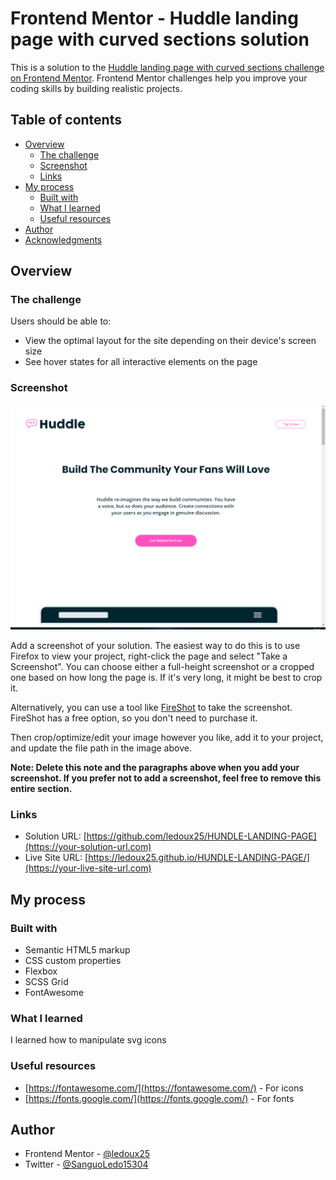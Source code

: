 # Frontend Mentor - Huddle landing page with curved sections solution

This is a solution to the [Huddle landing page with curved sections challenge on Frontend Mentor](https://www.frontendmentor.io/challenges/huddle-landing-page-with-curved-sections-5ca5ecd01e82137ec91a50f2). Frontend Mentor challenges help you improve your coding skills by building realistic projects. 

## Table of contents

- [Overview](#overview)
  - [The challenge](#the-challenge)
  - [Screenshot](#screenshot)
  - [Links](#links)
- [My process](#my-process)
  - [Built with](#built-with)
  - [What I learned](#what-i-learned)
  - [Useful resources](#useful-resources)
- [Author](#author)
- [Acknowledgments](#acknowledgments)


## Overview

### The challenge

Users should be able to:

- View the optimal layout for the site depending on their device's screen size
- See hover states for all interactive elements on the page

### Screenshot

![](./images/capture.PNG)

Add a screenshot of your solution. The easiest way to do this is to use Firefox to view your project, right-click the page and select "Take a Screenshot". You can choose either a full-height screenshot or a cropped one based on how long the page is. If it's very long, it might be best to crop it.

Alternatively, you can use a tool like [FireShot](https://getfireshot.com/) to take the screenshot. FireShot has a free option, so you don't need to purchase it. 

Then crop/optimize/edit your image however you like, add it to your project, and update the file path in the image above.

**Note: Delete this note and the paragraphs above when you add your screenshot. If you prefer not to add a screenshot, feel free to remove this entire section.**

### Links

- Solution URL: [https://github.com/ledoux25/HUNDLE-LANDING-PAGE](https://your-solution-url.com)
- Live Site URL: [https://ledoux25.github.io/HUNDLE-LANDING-PAGE/](https://your-live-site-url.com)

## My process

### Built with

- Semantic HTML5 markup
- CSS custom properties
- Flexbox
- SCSS Grid
- FontAwesome

### What I learned

I learned how to manipulate svg icons

### Useful resources

- [https://fontawesome.com/](https://fontawesome.com/) - For icons 
- [https://fonts.google.com/](https://fonts.google.com/) - For fonts

## Author

- Frontend Mentor - [@ledoux25](https://www.frontendmentor.io/profile/ledoux25)
- Twitter - [@SanguoLedo15304](https://https://twitter.com/SanguoLedo15304)